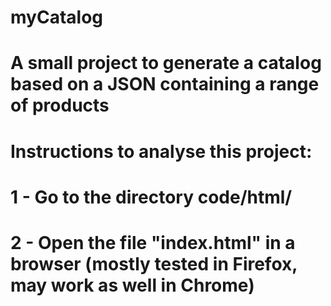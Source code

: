 # myCatalog
# A small project to generate a catalog based on a JSON containing a range of products

# Instructions to analyse this project:
# 1 - Go to the directory code/html/
# 2 - Open the file "index.html" in a browser (mostly tested in Firefox, may work as well in Chrome)
